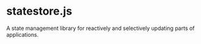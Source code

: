 # statestore.js
A state management library for reactively and selectively updating parts of applications.
